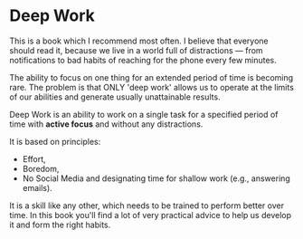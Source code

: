 # Deep Work

This is a book which I recommend most often. I believe that everyone should read it, because we live in a world full of distractions — from notifications to bad habits of reaching for the phone every few minutes. 

The ability to focus on one thing for an extended period of time is becoming rare. The problem is that ONLY 'deep work' allows us to operate at the limits of our abilities and generate usually unattainable results.

Deep Work is an ability to work on a single task for a specified period of time with **active focus** and without any distractions.

It is based on principles:
- Effort,
- Boredom, 
- No Social Media and designating time for shallow work (e.g., answering emails).

It is a skill like any other, which needs to be trained to perform better over time. In this book you'll find a lot of very practical advice to help us develop it and form the right habits.